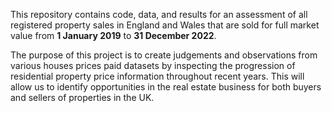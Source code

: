 This repository contains code, data, and results for an assessment of all registered property sales in England and Wales that are sold for full market value from **1 January 2019** to **31 December 2022**.

The purpose of this project is to create judgements and observations from various houses prices paid datasets by inspecting the progression of residential property price information throughout recent years. This will allow us to identify opportunities in the real estate business for both buyers and sellers of properties in the UK.

